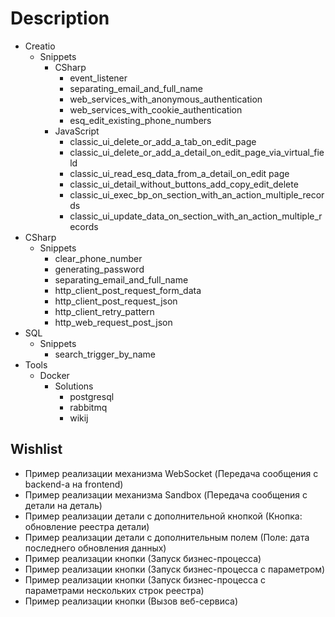 # Description

* Creatio
  * Snippets
    * CSharp
      * event_listener
      * separating_email_and_full_name
      * web_services_with_anonymous_authentication
      * web_services_with_cookie_authentication
      * esq_edit_existing_phone_numbers
    * JavaScript
      * classic_ui_delete_or_add_a_tab_on_edit_page
      * classic_ui_delete_or_add_a_detail_on_edit_page_via_virtual_field
      * classic_ui_read_esq_data_from_a_detail_on_edit page
      * classic_ui_detail_without_buttons_add_copy_edit_delete
      * classic_ui_exec_bp_on_section_with_an_action_multiple_records
      * classic_ui_update_data_on_section_with_an_action_multiple_records
* CSharp
  * Snippets
    * clear_phone_number
    * generating_password
    * separating_email_and_full_name
    * http_client_post_request_form_data
    * http_client_post_request_json
    * http_client_retry_pattern
    * http_web_request_post_json
* SQL
  * Snippets
    * search_trigger_by_name
* Tools
  * Docker
    * Solutions
      * postgresql
      * rabbitmq
      * wikij

## Wishlist

* Пример реализации механизма WebSocket (Передача сообщения с backend-a на frontend)
* Пример реализации механизма Sandbox (Передача сообщения с детали на деталь)
* Пример реализации детали с дополнительной кнопкой (Кнопка: обновление реестра детали)
* Пример реализации детали с дополнительным полем (Поле: дата последнего обновления данных)
* Пример реализации кнопки (Запуск бизнес-процесса)
* Пример реализации кнопки (Запуск бизнес-процесса с параметром)
* Пример реализации кнопки (Запуск бизнес-процесса с параметрами нескольких строк реестра)
* Пример реализации кнопки (Вызов веб-сервиса)
